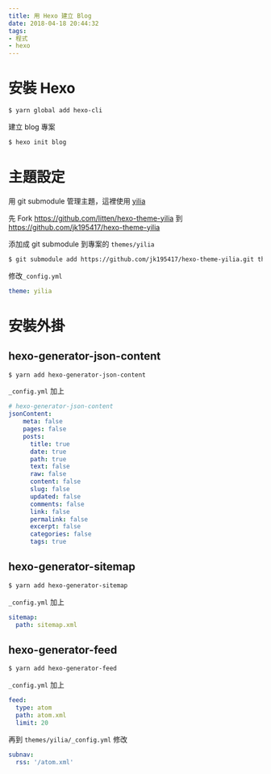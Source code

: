 ```yaml
---
title: 用 Hexo 建立 Blog
date: 2018-04-18 20:44:32
tags:
- 程式
- hexo
---
```


# 安裝 Hexo

```bash
$ yarn global add hexo-cli
```

建立 blog 專案

```bash
$ hexo init blog
```

# 主題設定

用 git submodule 管理主題，這裡使用 [yilia](https://github.com/litten/hexo-theme-yilia)

<!-- more -->

先 Fork <https://github.com/litten/hexo-theme-yilia> 到 <https://github.com/jk195417/hexo-theme-yilia>

添加成 git submodule 到專案的 `themes/yilia`

```bash
$ git submodule add https://github.com/jk195417/hexo-theme-yilia.git themes/yilia
```

修改`_config.yml`

```yaml
theme: yilia
```

# 安裝外掛

## hexo-generator-json-content

```bash
$ yarn add hexo-generator-json-content
```

`_config.yml` 加上

```yaml
# hexo-generator-json-content
jsonContent:
    meta: false
    pages: false
    posts:
      title: true
      date: true
      path: true
      text: false
      raw: false
      content: false
      slug: false
      updated: false
      comments: false
      link: false
      permalink: false
      excerpt: false
      categories: false
      tags: true
```

## hexo-generator-sitemap

```bash
$ yarn add hexo-generator-sitemap
```

`_config.yml` 加上

```yaml
sitemap:
  path: sitemap.xml
```

## hexo-generator-feed

```bash
$ yarn add hexo-generator-feed
```

`_config.yml` 加上

```yaml
feed:
  type: atom
  path: atom.xml
  limit: 20
```

再到 `themes/yilia/_config.yml` 修改
```yaml
subnav:
  rss: '/atom.xml'
```
